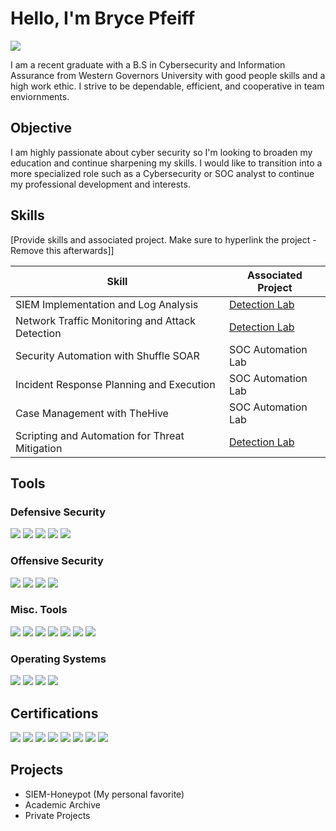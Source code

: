 # Hello, I'm Bryce Pfeiff
<a href="www.linkedin.com/in/bryce-pfeiff"><img src="https://img.shields.io/badge/-LinkedIn-0072b1?&style=for-the-badge&logo=linkedin&logoColor=white" /></a>


I am a recent graduate with a B.S in Cybersecurity and Information Assurance from Western Governors University with good people skills and a high work ethic. I strive to be dependable, efficient, and cooperative in team enviornments. 

## Objective

I am highly passionate about cyber security so I'm looking to broaden my education and continue sharpening my skills. I would like to transition into a more specialized role such as a Cybersecurity or SOC analyst to continue my professional development and interests.

## Skills
[Provide skills and associated project. Make sure to hyperlink the project - Remove this afterwards]]

| Skill                                         | Associated Project         |
|-----------------------------------------------|----------------------------|
| SIEM Implementation and Log Analysis          | <a href="https://google.com">Detection Lab</a>|
| Network Traffic Monitoring and Attack Detection | <a href="https://google.com">Detection Lab</a>|
| Security Automation with Shuffle SOAR         | SOC Automation Lab|
| Incident Response Planning and Execution      | SOC Automation Lab|
| Case Management with TheHive                  | SOC Automation Lab|
| Scripting and Automation for Threat Mitigation | <a href="https://github.com/BMAN72731/Private-Projects">Detection Lab</a>|

## Tools

### Defensive Security
<div>
    <img src="https://img.shields.io/badge/-Wireshark-1679A7?&style=for-the-badge&logo=Wireshark&logoColor=white" />
    <img src="https://img.shields.io/badge/-Microsoft_Defender_for_Endpoint-00A4EF?&style=for-the-badge&logo=Microsoft&logoColor=white" />
    <img src="https://img.shields.io/badge/-SIEM-4B4B4B?style=for-the-badge&logo=security&logoColor=white" />
    <img src="https://img.shields.io/badge/-Microsoft%20Sentinel-5E5E5E?style=for-the-badge&logo=Microsoft&logoColor=white" />
    <img src="https://img.shields.io/badge/-BitLocker-0078D4?&style=for-the-badge&logo=Microsoft&logoColor=white" />
</div>

### Offensive Security
<div>
    <img src="https://img.shields.io/badge/-Nmap-004472?&style=for-the-badge&logo=Nmap&logoColor=white" />
    <img src="https://img.shields.io/badge/-Burp%20Suite-FF7139?&style=for-the-badge&logo=Burp%20Suite&logoColor=white" />
    <img src="https://img.shields.io/badge/-Metasploit-5081C1?&style=for-the-badge&logo=Metasploit&logoColor=white" />
    <img src="https://img.shields.io/badge/-Autopsy-2E3A59?&style=for-the-badge&logo=The%20Sleuth%20Kit&logoColor=white" />
</div>

### Misc. Tools
<div>
<img src="https://img.shields.io/badge/-Active%20Directory-4472C4?&style=for-the-badge&logo=Windows&logoColor=white" />
<img src="https://img.shields.io/badge/-Exchange-0078D4?&style=for-the-badge&logo=Microsoft%20Exchange&logoColor=white" />
<img src="https://img.shields.io/badge/-Intune-0078D4?&style=for-the-badge&logo=Microsoft%20Intune&logoColor=white" />
<img src="https://img.shields.io/badge/-Virtualization-008080?style=for-the-badge&logo=VMware&logoColor=white" />
<img src="https://img.shields.io/badge/-AI%20RAG%20Models-8A2BE2?&style=for-the-badge&logo=OpenAI&logoColor=white" />
<img src="https://img.shields.io/badge/-AI-202124?&style=for-the-badge&logo=OpenAI&logoColor=white" />
<img src="https://img.shields.io/badge/-IoT-0A9396?&style=for-the-badge&logo=Raspberry%20Pi&logoColor=white" />
</div>

### Operating Systems
<div>
<img src="https://img.shields.io/badge/-Windows-0078D6?&style=for-the-badge&logo=Windows&logoColor=white" />
<img src="https://img.shields.io/badge/-Kali%20Linux-557C94?&style=for-the-badge&logo=Kali%20Linux&logoColor=white" />
<img src="https://img.shields.io/badge/-Ubuntu-E95420?&style=for-the-badge&logo=Ubuntu&logoColor=white" />
<img src="https://img.shields.io/badge/-macOS-000000?&style=for-the-badge&logo=Apple&logoColor=white" />
</div>

## Certifications

<div>
<img src="https://img.shields.io/badge/-CompTIA%20PenTest+-E51F27?&style=for-the-badge&logo=CompTIA&logoColor=white" />
<img src="https://img.shields.io/badge/-CompTIA%20CySA+-004660?&style=for-the-badge&logo=CompTIA&logoColor=white" />
<img src="https://img.shields.io/badge/-ISC2%20SSCP-005073?&style=for-the-badge&logo=ISC2&logoColor=white" />
<img src="https://img.shields.io/badge/-CompTIA%20Security+-ED1C24?&style=for-the-badge&logo=CompTIA&logoColor=white" />
<img src="https://img.shields.io/badge/-ITIL%204%20Foundation-9B30FF?&style=for-the-badge&logo=AXELOS&logoColor=white" />
<img src="https://img.shields.io/badge/-CompTIA%20Network+-00758F?&style=for-the-badge&logo=CompTIA&logoColor=white" />
<img src="https://img.shields.io/badge/-CompTIA%20Project+-2AABE1?&style=for-the-badge&logo=CompTIA&logoColor=white" />
<img src="https://img.shields.io/badge/-CompTIA%20A+-B92F21?&style=for-the-badge&logo=CompTIA&logoColor=white" />
</div>

## Projects
- SIEM-Honeypot (My personal favorite)
- Academic Archive
- Private Projects
